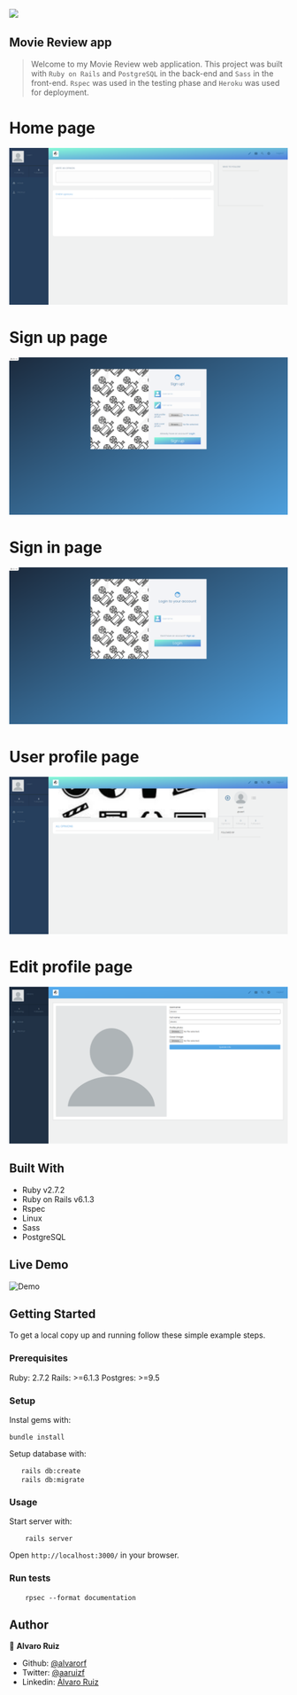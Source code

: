 ![](https://img.shields.io/badge/Microverse-blueviolet)
## Movie Review app

> Welcome to my Movie Review web application. This project was built with `Ruby on Rails` and `PostgreSQL` in the back-end and `Sass` in the front-end. `Rspec` was used in the testing phase and `Heroku` was used for deployment.

# Home page
![Home page](./app/assets/images/home_page.png)

# Sign up page
![Sign up page](./app/assets/images/signup_page.png)

# Sign in page
![Sign in page](./app/assets/images/login_page.png)

# User profile page
![User profile page](./app/assets/images/user_profile_page.png)

# Edit profile page
![User profile page](./app/assets/images/edit_profile_page.png)

## Built With

- Ruby v2.7.2
- Ruby on Rails v6.1.3
- Rspec
- Linux
- Sass
- PostgreSQL

## Live Demo

![Demo](https://movie-review-rails-capstone.herokuapp.com)


## Getting Started

To get a local copy up and running follow these simple example steps.

### Prerequisites

Ruby: 2.7.2
Rails: >=6.1.3
Postgres: >=9.5

### Setup

Instal gems with:

```
bundle install
```

Setup database with:

```
   rails db:create
   rails db:migrate
```

### Usage

Start server with:

```
    rails server
```

Open `http://localhost:3000/` in your browser.

### Run tests

```
    rpsec --format documentation
```

## Author

👤 **Alvaro Ruiz**

- Github: [@alvarorf](https://github.com/alvarorf)
- Twitter: [@aaruizf](https://twitter.com/aaruizf)
- Linkedin: [Álvaro Ruiz](https://www.linkedin.com/in/alvaro-andr%C3%A9s-ruiz-florez/)

